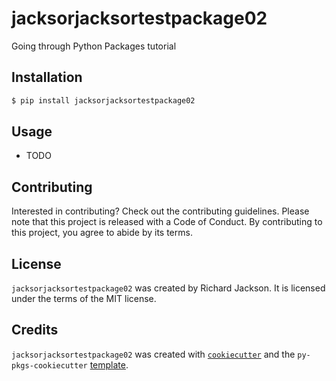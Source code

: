 # jacksorjacksortestpackage02

Going through Python Packages tutorial

## Installation

```bash
$ pip install jacksorjacksortestpackage02
```

## Usage

- TODO

## Contributing

Interested in contributing? Check out the contributing guidelines. Please note that this project is released with a Code of Conduct. By contributing to this project, you agree to abide by its terms.

## License

`jacksorjacksortestpackage02` was created by Richard Jackson. It is licensed under the terms of the MIT license.

## Credits

`jacksorjacksortestpackage02` was created with [`cookiecutter`](https://cookiecutter.readthedocs.io/en/latest/) and the `py-pkgs-cookiecutter` [template](https://github.com/py-pkgs/py-pkgs-cookiecutter).
